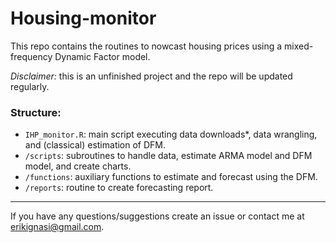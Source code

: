 # Housing-monitor

This repo contains the routines to nowcast housing prices using a mixed-frequency Dynamic Factor model.

*Disclaimer:* this is an unfinished project and the repo will be updated regularly.

### Structure:

* `IHP_monitor.R`: main script executing data downloads*, data wrangling, and (classical) estimation of DFM.
* `/scripts`: subroutines to handle data, estimate ARMA model and DFM model, and create charts.
* `/functions`: auxiliary functions to estimate and forecast using the DFM.
* `/reports`: routine to create forecasting report.


---

If you have any questions/suggestions create an issue or contact me at [erikignasi@gmail.com](mailto:erikignasi@gmail.com).


